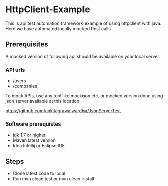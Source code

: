 # HttpClient-Example

This is api test automation framework example of using httpclient with java. Here we have automated locally mocked Rest calls

## Prerequisites

A mocked version of following api should be available on your local server. 

### API urls
* /users
* /companies

To mock APIs, use any tool like mockoon etc. or mocked version done using json server available at this location

https://github.com/ankitagrawalwardha/JsonServerTest

### Software prerequistes
* jdk 1.7 or higher
* Maven latest version
* Idea Intellij or Eclipse IDE

## Steps
* Clone latest code to local
* Run mvn clean test or mvn clean install

